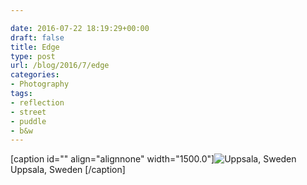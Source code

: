 ```yaml
---

date: 2016-07-22 18:19:29+00:00
draft: false
title: Edge
type: post
url: /blog/2016/7/edge
categories:
- Photography
tags:
- reflection
- street
- puddle
- b&w
---
```


[caption id="" align="alignnone" width="1500.0"]![ Uppsala, Sweden ](/images/2016-07-22-20167edge/image-asset.jpeg)
 Uppsala, Sweden [/caption]
